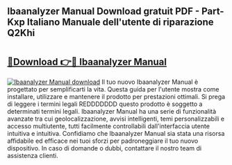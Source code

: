 ## Ibaanalyzer Manual Download gratuit PDF - Part-Kxp Italiano Manuale dell'utente di riparazione Q2Khi

# <h2><a href="http://df9y7q9.blite.top/?on=Ibaanalyzer+Manual">🔗Download 👉🔴 Ibaanalyzer Manual</a></h2>

[![Ibaanalyzer Manual download](https://i.imgur.com/lujVjoI.png)](http://df9y7q9.blite.top/?on=Ibaanalyzer+Manual)
Il tuo nuovo Ibaanalyzer Manual è progettato per semplificarti la vita. Questa guida per l'utente mostra come installare, utilizzare e mantenere il prodotto per prestazioni ottimali. Si prega di leggere i termini legali REDDDDDDD questo prodotto è soggetto a determinati termini legali. Ibaanalyzer Manual ha una serie di funzionalità avanzate tra cui geolocalizzazione, avvisi intelligenti, temi personalizzabili e accesso multiutente, tutti facilmente controllabili dall'interfaccia utente intuitiva e intuitiva. Confidiamo che Ibaanalyzer Manual sia stata una risorsa affidabile ed efficace nei tuoi sforzi per padroneggiare il tuo nuovo dispositivo. In caso di domande o dubbi, contattare il nostro team di assistenza clienti.

